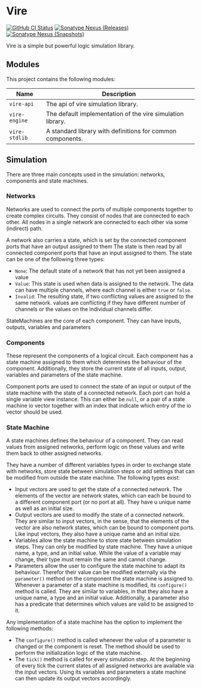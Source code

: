 # Vire

[![GitHub CI Status](https://img.shields.io/github/actions/workflow/status/voxelpi/vire/ci.yml?branch=main&label=CI&style=for-the-badge)]()
[![Sonatype Nexus (Releases)](https://img.shields.io/nexus/r/net.voxelpi.vire/vire-api?server=https%3A%2F%2Frepo.voxelpi.net&nexusVersion=3&style=for-the-badge&label=stable)]()
[![Sonatype Nexus (Snapshots)](https://img.shields.io/nexus/s/net.voxelpi.vire/vire-api?server=https%3A%2F%2Frepo.voxelpi.net&nexusVersion=3&style=for-the-badge&label=dev)]()

Vire is a simple but powerful logic simulation library.

## Modules

This project contains the following modules:

| Name          | Description                                                |
|---------------|------------------------------------------------------------|
| `vire-api`    | The api of vire simulation library.                        |
| `vire-engine` | The default implementation of the vire simulation library. |
| `vire-stdlib` | A standard library with definitions for common components. |

## Simulation

There are three main concepts used in the simulation: networks, components and state machines.

### Networks

Networks are used to connect the ports of multiple components together to create complex circuits.
They consist of nodes that are connected to each other. 
All nodes in a single network are connected to each other via some (indirect) path.

A network also carries a state, which is set by the connected component ports 
that have an output assigned to them
The state is then read by all connected component ports that have an input assigned to them.
The state can be one of the following three types:
- `None`: The default state of a network that has not yet been assigned a value
- `Value`: This state is used when data is assigned to the network. 
The data can have multiple channels, where each channel is either `true` or `false`.
- `Invalid`: The resulting state, if two conflicting values are assigned to the same network.
values are conflicting if they have different number of channels or the values on the individual channels differ.

StateMachines are the core of each component. They can have inputs, outputs, variables and parameters 

### Components

These represent the components of a logical circuit. 
Each component has a state machine assigned to them which determines the behaviour of the component.
Additionally, they store the current state of all inputs, output, variables and parameters of the state machine.

Component ports are used to connect the state of an input or output of the state machine with the state of a connected network.
Each port can hold a single variable view instance. This can either be `null`, 
or a pair of a state machine io vector together with an index that indicate which entry of the io vector should be used.

### State Machine

A state machines defines the behaviour of a component. They can read values from assigned networks,
perform logic on these values and write them back to other assigned networks.

They have a number of different variables types in order to exchange state with networks, 
store state between simulation steps or add settings that can be modified from outside the state machine.
The following types exist:

- Input vectors are used to get the state of a connected network.
The elements of the vector are network states, which can each be bound to a different component port (or no port at all).
They have u unique name as well as an initial size. 
- Output vectors are used to modify the state of a connected network.
They are similar to input vectors, in the sense, that the elements of the vector are also network states,
which can be bound to component ports.
Like input vectors, they also have a unique name and an initial size.
- Variables allow the state machine to store state between simulation steps.
They can only be modified by state machine.
They have a unique name, a type, and an initial value.
While the value of a variable may change, their type must remain the same and cannot change.
- Parameters allow the user to configure the state machine to adapt its behaviour.
Therefor their value can be modified externally via the `parameter()` method on the component the state machine is assigned to.
Whenever a parameter of a state machine is modified, its `configure()` method is called.
They are similar to variables, in that they also have a unique name, a type and an initial value.
Additionally, a parameter also has a predicate that determines which values are valid to be assigned to it.

Any implementation of a state machine has the option to implement the following methods:
- The `configure()` method is called whenever the value of a parameter is changed or the component is reset.
The method should be used to perform the initialization logic of the state machine.
- The `tick()` method is called for every simulation step. 
At the beginning of every tick the current states of all assigned networks are available via the input vectors.
Using its variables and parameters a state machine can then update its output vectors accordingly.
